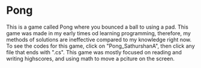 # Pong
This is a game called Pong where you bounced a ball to using a pad. 
This game was made in my early times od learning programming, therefore, my methods of solutions are ineffective compared to my knowledge right now. 
To see the codes for this game, click on "Pong_SathurshanA", then click any file that ends with ".cs".
This game was mostly focused on reading and writing highscores, and using math to move a pciture on the screen.
